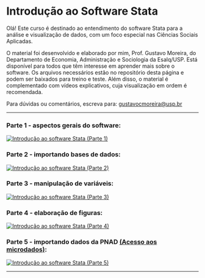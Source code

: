 # Introdução ao Software Stata

Olá! Este curso é destinado ao entendimento do software Stata para a análise e visualização de dados, com um foco especial nas Ciências Sociais Aplicadas.

O material foi desenvolvido e elaborado por mim, Prof. Gustavo Moreira, do Departamento de Economia, Administração e Sociologia da Esalq/USP. Está disponível para todos que têm interesse em aprender mais sobre o software. Os arquivos necessários estão no repositório desta página e podem ser baixados para treino e teste. Além disso, o material é complementado com vídeos explicativos, cuja visualização em ordem é recomendada.

Para dúvidas ou comentários, escreva para: gustavocmoreira@usp.br

-----

### Parte 1 - aspectos gerais do software:

[![Introdução ao software Stata (Parte 1)](https://markdown-videos-api.jorgenkh.no/url?url=https%3A%2F%2Fwww.youtube.com%2Fwatch%3Fv%3DGCFZStzzQDs%26ab_channel%3DGustavo)](https://www.youtube.com/watch?v=GCFZStzzQDs&ab_channel=Gustavo)

### Parte 2 - importando bases de dados:

[![Introdução ao software Stata (Parte 2)](https://markdown-videos-api.jorgenkh.no/url?url=https%3A%2F%2Fwww.youtube.com%2Fwatch%3Fv%3DKWcIyeIFnCc&ab_channel=Gustavo)](https://www.youtube.com/watch?v=KWcIyeIFnCc&ab_channel=Gustavo)

### Parte 3 - manipulação de variáveis:

[![Introdução ao software Stata (Parte 3)](https://markdown-videos-api.jorgenkh.no/url?url=https%3A%2F%2Fwww.youtube.com%2Fwatch%3Fv%3DF-Lb-7z9gVA%26ab_channel%3DGustavo)](https://www.youtube.com/watch?v=F-Lb-7z9gVA&ab_channel=Gustavo)

### Parte 4 - elaboração de figuras:

[![Introdução ao software Stata (Parte 4)](https://markdown-videos-api.jorgenkh.no/url?url=https%3A%2F%2Fwww.youtube.com%2Fwatch%3Fv%3DqIkgagUfwpU%26ab_channel%3DGustavo)](https://www.youtube.com/watch?v=qIkgagUfwpU&ab_channel=Gustavo)

### Parte 5 - importando dados da PNAD [(Acesso aos microdados)](https://www.ibge.gov.br/estatisticas/sociais/trabalho/9173-pesquisa-nacional-por-amostra-de-domicilios-continua-trimestral.html?=&t=microdados):

[![Introdução ao software Stata (Parte 5)](https://markdown-videos-api.jorgenkh.no/url?url=https%3A%2F%2Fwww.youtube.com%2Fwatch%3Fv%3DObqBN1ZjRXM%26ab_channel%3DGustavo)](https://www.youtube.com/watch?v=ObqBN1ZjRXM&ab_channel=Gustavo)

-----
